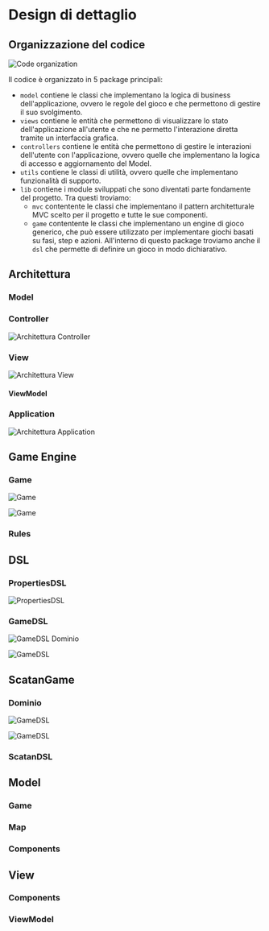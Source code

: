 # Design di dettaglio

## Organizzazione del codice

![Code organization](../img/04-design/scatan-packages.jpg)

Il codice è organizzato in 5 package principali:

- `model` contiene le classi che implementano la logica di business dell'applicazione, ovvero le regole del gioco e che permettono di gestire il suo svolgimento.
- `views` contiene le entità che permettono di visualizzare lo stato dell'applicazione all'utente e che ne permetto l'interazione diretta tramite un interfaccia grafica.
- `controllers` contiene le entità che permettono di gestire le interazioni dell'utente con l'applicazione, ovvero quelle che implementano la logica di accesso e aggiornamento del Model.
- `utils` contiene le classi di utilità, ovvero quelle che implementano funzionalità di supporto.
- `lib` contiene i module sviluppati che sono diventati parte fondamente del progetto.
  Tra questi troviamo:
  - `mvc` contentente le classi che implementano il pattern architetturale MVC scelto per il progetto e tutte le sue componenti.
  - `game` contentente le classi che implementano un engine di gioco generico, che può essere utilizzato per implementare giochi basati su fasi, step e azioni.
    All'interno di questo package troviamo anche il `dsl` che permette di definire un gioco in modo dichiarativo.

<!--************ MAZZOLI *****************-->

## Architettura

### Model

### Controller

![Architettura Controller](../img/04-design/mvc/mvc-controller.jpg)

### View

![Architettura View](../img/04-design/mvc/mvc-view.jpg)

#### ViewModel

### Application

![Architettura Application](../img/04-design/mvc/mvc-app.jpg)

<!--************ MAZZOLI *****************-->

## Game Engine

### Game

![Game](../img/04-design/game/core-game.jpg)

![Game](../img/04-design/game/game-ops.jpg)

### Rules

<!--************ MAZZOLI *****************-->

## DSL

### PropertiesDSL

![PropertiesDSL](../img/04-design/dsl/properties-dsl.jpg)

### GameDSL

![GameDSL Dominio](../img/04-design/dsl/game-dsl-domain.jpg)

![GameDSL](../img/04-design/dsl/game-dsl.jpg)

<!--************ MAZZOLI *****************-->

## ScatanGame

### Dominio

![GameDSL](../img/04-design/game/scatan-game-domain.jpg)

![GameDSL](../img/04-design/game/scatan-game.jpg)

### ScatanDSL

<!--************* ---- ****************-->

## Model

### Game

### Map

### Components

## View

### Components

### ViewModel
